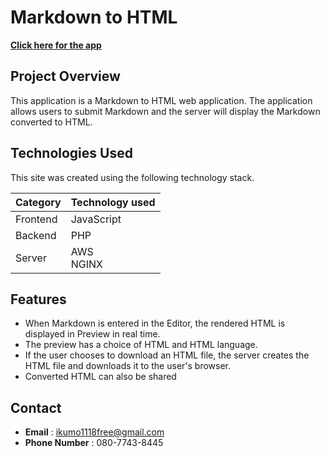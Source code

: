 # Markdown to HTML

**[Click here for the app](https://md-to-html.19mod.com 'open')**

## Project Overview

This application is a Markdown to HTML web application. The application allows users to submit Markdown and the server will display the Markdown converted to HTML.

## Technologies Used

This site was created using the following technology stack.

| Category | Technology used |
| -------- | --------------- |
| Frontend | JavaScript      |
| Backend  | PHP             |
| Server   | AWS<br>NGINX    |

## Features

- When Markdown is entered in the Editor, the rendered HTML is displayed in Preview in real time.
- The preview has a choice of HTML and HTML language.
- If the user chooses to download an HTML file, the server creates the HTML file and downloads it to the user's browser.
- Converted HTML can also be shared

## Contact

- **Email** : ikumo1118free@gmail.com
- **Phone Number** : 080-7743-8445
